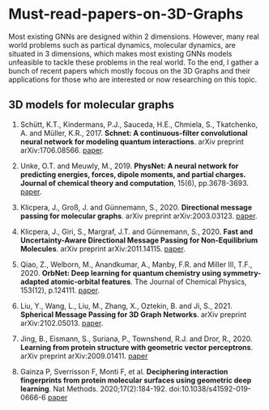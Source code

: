 # Must-read-papers-on-3D-Graphs

Most existing GNNs are designed within 2 dimensions. However, many real world problems such as partical dynamics, molecular dynamics, are situated in 3 dimensions, which makes most existing GNNs models unfeasible to tackle these problems in the real world. To the end, I gather a bunch of recent papers which mostly focous on the 3D Graphs and their applications for those who are interested or now researching on this topic. 

## 3D models for molecular graphs

1. Schütt, K.T., Kindermans, P.J., Sauceda, H.E., Chmiela, S., Tkatchenko, A. and Müller, K.R., 2017. **Schnet: A continuous-filter convolutional neural network for modeling quantum interactions**. arXiv preprint arXiv:1706.08566. [paper](https://arxiv.org/abs/1706.08566).

2. Unke, O.T. and Meuwly, M., 2019. **PhysNet: A neural network for predicting energies, forces, dipole moments, and partial charges. Journal of chemical theory and computation**, 15(6), pp.3678-3693. [paper](https://arxiv.org/abs/1902.08408).

3. Klicpera, J., Groß, J. and Günnemann, S., 2020. **Directional message passing for molecular graphs**. arXiv preprint arXiv:2003.03123. [paper](https://arxiv.org/abs/2003.03123).

4. Klicpera, J., Giri, S., Margraf, J.T. and Günnemann, S., 2020. **Fast and Uncertainty-Aware Directional Message Passing for Non-Equilibrium Molecules**. arXiv preprint arXiv:2011.14115. [paper](https://arxiv.org/abs/2011.14115).

5. Qiao, Z., Welborn, M., Anandkumar, A., Manby, F.R. and Miller III, T.F., 2020. **OrbNet: Deep learning for quantum chemistry using symmetry-adapted atomic-orbital features**. The Journal of Chemical Physics, 153(12), p.124111. [paper](https://arxiv.org/abs/2007.08026).

6. Liu, Y., Wang, L., Liu, M., Zhang, X., Oztekin, B. and Ji, S., 2021. **Spherical Message Passing for 3D Graph Networks**. arXiv preprint arXiv:2102.05013. [paper](https://arxiv.org/abs/2102.05013).

7. Jing, B., Eismann, S., Suriana, P., Townshend, R.J. and Dror, R., 2020. **Learning from protein structure with geometric vector perceptrons**. arXiv preprint arXiv:2009.01411. [paper](https://arxiv.org/abs/2009.01411)

8. Gainza P, Sverrisson F, Monti F, et al. **Deciphering interaction fingerprints from protein molecular surfaces using geometric deep learning**. Nat Methods. 2020;17(2):184-192. doi:10.1038/s41592-019-0666-6 [paper](https://pubmed.ncbi.nlm.nih.gov/31819266/)

